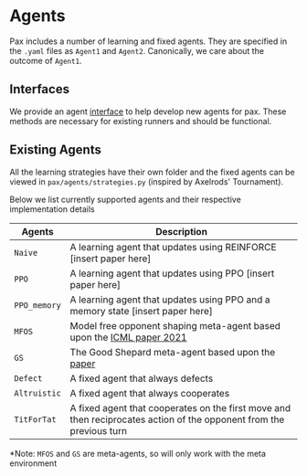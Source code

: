 # Agents

Pax includes a number of learning and fixed agents. They are specified in the `.yaml` files as `Agent1` and `Agent2`. Canonically, we care about the outcome of `Agent1`. 

## Interfaces

We provide an agent [interface](../pax/agents/agent.py) to help develop new agents for pax. These methods are necessary for existing runners and should be functional.

## Existing Agents
All the learning strategies have their own folder and the fixed agents can be viewed in `pax/agents/strategies.py` (inspired by Axelrods' Tournament). 

Below we list currently supported agents and their respective implementation details

| Agents | Description |
| -------| ----------- |
| `Naive`      | A learning agent that updates using REINFORCE [insert paper here]         |
| `PPO`    | A learning agent that updates using PPO [insert paper here]   |
| `PPO_memory`    | A learning agent that updates using PPO and a memory state [insert paper here]       |
| `MFOS`    | Model free opponent shaping meta-agent based upon the [ICML paper 2021](https://arxiv.org/abs/2205.01447)     |
| `GS`    | The Good Shepard meta-agent based upon the [paper](https://arxiv.org/abs/2202.10135)|
| `Defect`    | A fixed agent that always defects        |
| `Altruistic`    | A fixed agent that always cooperates        |
| `TitForTat`    | A fixed agent that cooperates on the first move and then reciprocates action of the opponent from the previous turn    |

*Note: `MFOS` and `GS` are meta-agents, so will only work with the meta environment